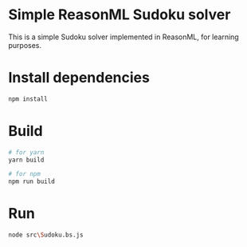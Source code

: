 # Simple ReasonML Sudoku solver

This is a simple Sudoku solver implemented in ReasonML, for learning purposes.

# Install dependencies

```bash
npm install
```

# Build

```bash
# for yarn
yarn build

# for npm
npm run build
```

# Run

```bash
node src\Sudoku.bs.js
```
